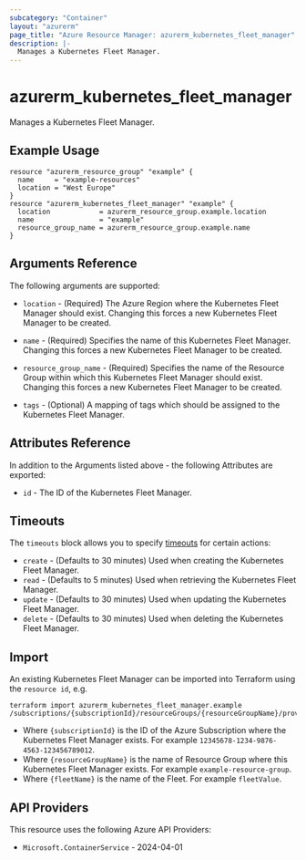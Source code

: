 ```yaml
---
subcategory: "Container"
layout: "azurerm"
page_title: "Azure Resource Manager: azurerm_kubernetes_fleet_manager"
description: |-
  Manages a Kubernetes Fleet Manager.
---
```


# azurerm_kubernetes_fleet_manager

Manages a Kubernetes Fleet Manager.

## Example Usage

```hcl
resource "azurerm_resource_group" "example" {
  name     = "example-resources"
  location = "West Europe"
}
resource "azurerm_kubernetes_fleet_manager" "example" {
  location            = azurerm_resource_group.example.location
  name                = "example"
  resource_group_name = azurerm_resource_group.example.name
}
```

## Arguments Reference

The following arguments are supported:

* `location` - (Required) The Azure Region where the Kubernetes Fleet Manager should exist. Changing this forces a new Kubernetes Fleet Manager to be created.

* `name` - (Required) Specifies the name of this Kubernetes Fleet Manager. Changing this forces a new Kubernetes Fleet Manager to be created.

* `resource_group_name` - (Required) Specifies the name of the Resource Group within which this Kubernetes Fleet Manager should exist. Changing this forces a new Kubernetes Fleet Manager to be created.

* `tags` - (Optional) A mapping of tags which should be assigned to the Kubernetes Fleet Manager.

## Attributes Reference

In addition to the Arguments listed above - the following Attributes are exported:

* `id` - The ID of the Kubernetes Fleet Manager.

## Timeouts

The `timeouts` block allows you to specify [timeouts](https://www.terraform.io/docs/configuration/resources.html#timeouts) for certain actions:

* `create` - (Defaults to 30 minutes) Used when creating the Kubernetes Fleet Manager.
* `read` - (Defaults to 5 minutes) Used when retrieving the Kubernetes Fleet Manager.
* `update` - (Defaults to 30 minutes) Used when updating the Kubernetes Fleet Manager.
* `delete` - (Defaults to 30 minutes) Used when deleting the Kubernetes Fleet Manager.

## Import

An existing Kubernetes Fleet Manager can be imported into Terraform using the `resource id`, e.g.

```shell
terraform import azurerm_kubernetes_fleet_manager.example /subscriptions/{subscriptionId}/resourceGroups/{resourceGroupName}/providers/Microsoft.ContainerService/fleets/{fleetName}
```

* Where `{subscriptionId}` is the ID of the Azure Subscription where the Kubernetes Fleet Manager exists. For example `12345678-1234-9876-4563-123456789012`.
* Where `{resourceGroupName}` is the name of Resource Group where this Kubernetes Fleet Manager exists. For example `example-resource-group`.
* Where `{fleetName}` is the name of the Fleet. For example `fleetValue`.

## API Providers
<!-- This section is generated, changes will be overwritten -->
This resource uses the following Azure API Providers:

* `Microsoft.ContainerService` - 2024-04-01
